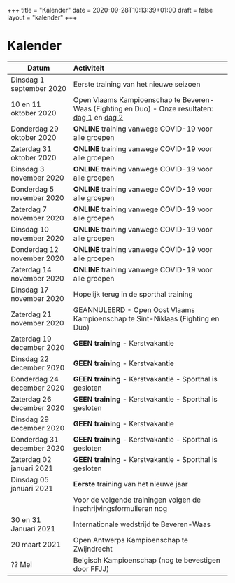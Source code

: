 +++
title = "Kalender"
date = 2020-09-28T10:13:39+01:00
draft = false
layout = "kalender"
+++
# Kalender
| Datum                                     | Activiteit                                                                                       |
| ------------------------------------------|:-------------------------------------------------------------------------------------------------|
| Dinsdag 1 september 2020                  | Eerste training van het nieuwe seizoen                                                           | 
| 10 en 11 oktober 2020                      | Open Vlaams Kampioenschap te Beveren-Waas (Fighting en Duo) - Onze resultaten: [dag 1](https://www.jujitsukeerbergen.be/nieuws/2020/10/10/open-vlaams-kampioenschap-ju-jitsu-2020---dag-1/) en [dag 2](https://www.jujitsukeerbergen.be/nieuws/2020/10/11/open-vlaams-kampioenschap-ju-jitsu-2020---dag-2/)                                      |
| Donderdag 29 oktober 2020                 | **ONLINE** training vanwege COVID-19 voor alle groepen|
| Zaterdag 31 oktober 2020                  | **ONLINE** training vanwege COVID-19 voor alle groepen|
| Dinsdag 3 november 2020                   | **ONLINE** training vanwege COVID-19 voor alle groepen|
| Donderdag 5 november 2020                 | **ONLINE** training vanwege COVID-19 voor alle groepen|
| Zaterdag 7 november 2020                  | **ONLINE** training vanwege COVID-19 voor alle groepen|
| Dinsdag 10 november 2020                  | **ONLINE** training vanwege COVID-19 voor alle groepen|
| Donderdag 12 november 2020                | **ONLINE** training vanwege COVID-19 voor alle groepen|
| Zaterdag 14 november 2020                 | **ONLINE** training vanwege COVID-19 voor alle groepen|
| Dinsdag 17 november 2020                 | Hopelijk terug in de sporthal training|
| Zaterdag 21 november 2020                 | GEANNULEERD - Open Oost Vlaams Kampioenschap te Sint-Niklaas (Fighting en Duo)                                 |
| Zaterdag 19 december 2020                  | **GEEN training** - Kerstvakantie |
| Dinsdag 22 december 2020                  | **GEEN training** - Kerstvakantie |
| Donderdag 24 december 2020                | **GEEN training** - Kerstvakantie - Sporthal is gesloten |
| Zaterdag 26 december 2020                 | **GEEN training** - Kerstvakantie - Sporthal is gesloten |
| Dinsdag 29 december 2020                  | **GEEN training** - Kerstvakantie |
| Donderdag 31 december 2020                | **GEEN training** - Kerstvakantie - Sporthal is gesloten |
| Zaterdag 02 januari 2021                  | **GEEN training** - Kerstvakantie - Sporthal is gesloten |
| Dinsdag 05 januari 2021                  | **Eerste** training van het nieuwe jaar|
||Voor de volgende trainingen volgen de inschrijvingsformulieren nog|
|30 en 31 Januari 2021                      | Internationale wedstrijd te Beveren-Waas                                                         |
|20 maart 2021                              | Open Antwerps Kampioenschap te Zwijndrecht                                                       |
|?? Mei                                     | Belgisch Kampioenschap (nog te bevestigen door FFJJ)                                             |